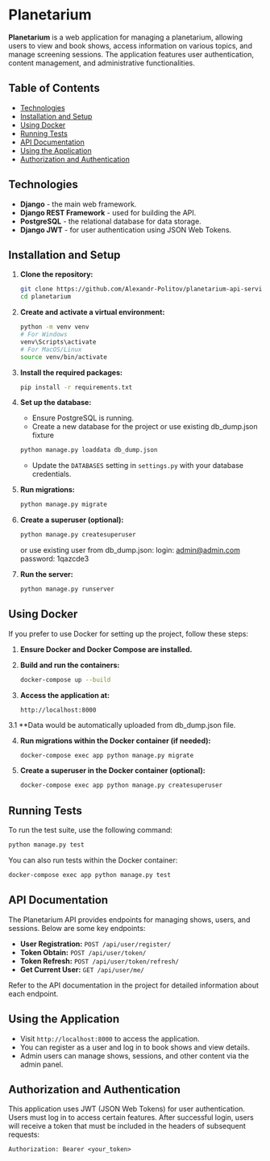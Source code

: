 
# **Planetarium**

**Planetarium** is a web application for managing a planetarium, allowing users to view and book shows, access information on various topics, and manage screening sessions. The application features user authentication, content management, and administrative functionalities.

## **Table of Contents**

- [Technologies](#technologies)
- [Installation and Setup](#installation-and-setup)
- [Using Docker](#using-docker)
- [Running Tests](#running-tests)
- [API Documentation](#api-documentation)
- [Using the Application](#using-the-application)
- [Authorization and Authentication](#authorization-and-authentication)

## **Technologies**

- **Django** - the main web framework.
- **Django REST Framework** - used for building the API.
- **PostgreSQL** - the relational database for data storage.
- **Django JWT** - for user authentication using JSON Web Tokens.

## **Installation and Setup**

1. **Clone the repository:**
   ```bash
   git clone https://github.com/Alexandr-Politov/planetarium-api-service.git
   cd planetarium
   ```

2. **Create and activate a virtual environment:**
   ```bash
   python -m venv venv
   # For Windows
   venv\Scripts\activate
   # For MacOS/Linux
   source venv/bin/activate
   ```

3. **Install the required packages:**
   ```bash
   pip install -r requirements.txt
   ```

4. **Set up the database:**
   - Ensure PostgreSQL is running.
   - Create a new database for the project or use existing db_dump.json fixture
   ```bash
   python manage.py loaddata db_dump.json
   ```
   - Update the `DATABASES` setting in `settings.py` with your database credentials.

5. **Run migrations:**
   ```bash
   python manage.py migrate
   ```

6. **Create a superuser (optional):**
   ```bash
   python manage.py createsuperuser
   ```
   or use existing user from db_dump.json:
    login: admin@admin.com
    password: 1qazcde3

7. **Run the server:**
   ```bash
   python manage.py runserver
   ```

## **Using Docker**

If you prefer to use Docker for setting up the project, follow these steps:

1. **Ensure Docker and Docker Compose are installed.**

2. **Build and run the containers:**
   ```bash
   docker-compose up --build
   ```

3. **Access the application at:**
   ```
   http://localhost:8000
   ```

3.1 **Data would be automatically uploaded from db_dump.json file.

4. **Run migrations within the Docker container (if needed):**
   ```bash
   docker-compose exec app python manage.py migrate
   ```

5. **Create a superuser in the Docker container (optional):**
   ```bash
   docker-compose exec app python manage.py createsuperuser
   ```

## **Running Tests**

To run the test suite, use the following command:

```bash
python manage.py test
```

You can also run tests within the Docker container:

```bash
docker-compose exec app python manage.py test
```

## **API Documentation**

The Planetarium API provides endpoints for managing shows, users, and sessions. Below are some key endpoints:

- **User Registration:** `POST /api/user/register/`
- **Token Obtain:** `POST /api/user/token/`
- **Token Refresh:** `POST /api/user/token/refresh/`
- **Get Current User:** `GET /api/user/me/`

Refer to the API documentation in the project for detailed information about each endpoint.

## **Using the Application**

- Visit `http://localhost:8000` to access the application.
- You can register as a user and log in to book shows and view details.
- Admin users can manage shows, sessions, and other content via the admin panel.

## **Authorization and Authentication**

This application uses JWT (JSON Web Tokens) for user authentication. Users must log in to access certain features. After successful login, users will receive a token that must be included in the headers of subsequent requests:

```http
Authorization: Bearer <your_token>
```